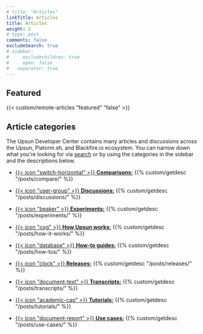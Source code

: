 ```yaml
---
# title: "Articles"
linkTitle: Articles
title: Articles
weight: 2
# type: post
comments: false
excludeSearch: true
# sidebar:
#     excludechildren: true
#     open: false
#   separator: true
---
```


## Featured

{{< custom/remote-articles "featured" "false" >}}

## Article categories

The Upsun Developer Center contains many articles and discussions across the Upsun, Platorm.sh, and Blackfire.io ecosystem.
You can narrow down what you're looking for via [search](/search/) or by using the categories in the sidebar and the descriptions below.

- [{{< icon "switch-horizontal" >}} **Comparisons:**](/posts/compare/) {{% custom/getdesc "/posts/compare/" %}}

- [{{< icon "user-group" >}} **Discussions:**](/posts/discussions/) {{% custom/getdesc "/posts/discussions/" %}}

- [{{< icon "beaker" >}} **Experiments:**](/posts/experiments/) {{% custom/getdesc "/posts/experiments/" %}}

- [{{< icon "cog" >}} **How Upsun works:**](/posts/how-it-works/) {{% custom/getdesc "/posts/how-it-works/" %}}

- [{{< icon "database" >}} **How-to guides:**](/posts/how-tos/) {{% custom/getdesc "/posts/how-tos/" %}}

- [{{< icon "clock" >}} **Releases:**](/posts/releases/) {{% custom/getdesc "/posts/releases/" %}}

- [{{< icon "document-text" >}} **Transcripts:**](/posts/transcripts/) {{% custom/getdesc "/posts/transcripts/" %}}

- [{{< icon "academic-cap" >}} **Tutorials:**](/posts/tutorials/) {{% custom/getdesc "/posts/tutorials/" %}}

- [{{< icon "document-report" >}} **Use cases:**](/posts/use-cases/) {{% custom/getdesc "/posts/use-cases/" %}}
